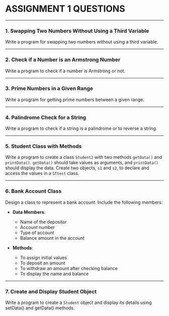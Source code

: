 # ASSIGNMENT 1 QUESTIONS

---

### 1. Swapping Two Numbers Without Using a Third Variable

Write a program for swapping two numbers without using a third variable.

---

### 2. Check if a Number is an Armstrong Number

Write a program to check if a number is Armstrong or not.

---

### 3. Prime Numbers in a Given Range

Write a program for getting prime numbers between a given range.

---

### 4. Palindrome Check for a String

Write a program to check if a string is a palindrome or to reverse a string.

---

### 5. Student Class with Methods

Write a program to create a class `Student2` with two methods `getData()` and `printData()`. `getData()` should take values as arguments, and `printData()` should display the data. Create two objects, `s1` and `s2`, to declare and access the values in a `STtest` class.

---

### 6. Bank Account Class

Design a class to represent a bank account. Include the following members:

- **Data Members**:
  - Name of the depositor
  - Account number
  - Type of account
  - Balance amount in the account

- **Methods**:
  - To assign initial values
  - To deposit an amount
  - To withdraw an amount after checking balance
  - To display the name and balance

---

### 7. Create and Display Student Object

Write a program to create a `Student` object and display its details using setData() and getData() methods.
